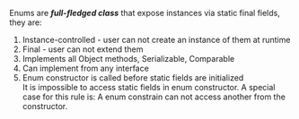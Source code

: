 Enums are ***full-fledged class*** that expose instances via static final fields, they are:
1. Instance-controlled - user can not create an instance of them at runtime
2. Final - user can not extend them
3. Implements all Object methods, Serializable, Comparable
4. Can implement from any interface
5. Enum constructor is called before static fields are initialized   
   It is impossible to access static fields in enum constructor. A special case for this rule is: 
   A enum constrain can not access another from the constructor.